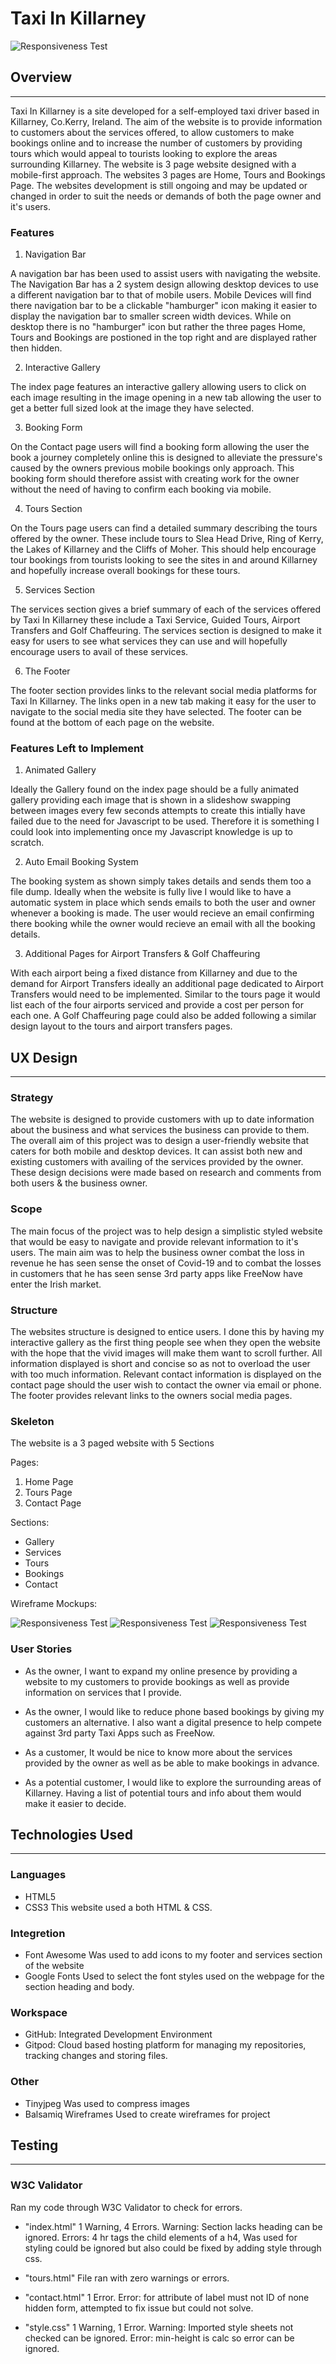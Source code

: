 # Taxi In Killarney 
![Responsiveness Test](assets/images/responsive-test.PNG)
## **Overview**
---
Taxi In Killarney is a site developed for a self-employed taxi driver based in Killarney, Co.Kerry, Ireland. The aim of the website is to provide information to customers about the services offered, to allow customers to make bookings online and to increase the number of customers by providing tours which would appeal to tourists looking to explore the areas surrounding Killarney. The website is 3 page website designed with a mobile-first approach. The websites 3 pages are Home, Tours and Bookings Page. The websites development is still ongoing and may be updated or changed in order to suit the needs or demands of both the page owner and it's users.
### Features
1. Navigation Bar

A navigation bar has been used to assist users with navigating the website. The Navigation Bar has a 2 system design allowing desktop devices to use a different navigation bar to that of mobile users. Mobile Devices will find there navigation bar to be a clickable "hamburger" icon making it easier to display the navigation bar to smaller screen width devices. While on desktop there is no "hamburger" icon but rather the three pages Home, Tours and Bookings are postioned in the top right and are displayed rather then hidden.

2. Interactive Gallery

The index page features an interactive gallery allowing users to click on each image resulting in the image opening in a new tab allowing the user to get a better full sized look at the image they have selected.

3. Booking Form

On the Contact page users will find a booking form allowing the user the book a journey completely online this is designed to alleviate the pressure's caused by the owners previous mobile bookings only approach. This booking form should therefore assist with creating work for the owner without the need of having to confirm each booking via mobile.

4. Tours Section

On the Tours page users can find a detailed summary describing the tours offered by the owner. These include tours to Slea Head Drive, Ring of Kerry, the Lakes of Killarney and the Cliffs of Moher. This should help encourage tour bookings from tourists looking to see the sites in and around Killarney and hopefully increase overall bookings for these tours.

5. Services Section

The services section gives a brief summary of each of the services offered by Taxi In Killarney these include a Taxi Service, Guided Tours, Airport Transfers and Golf Chaffeuring. The services section is designed to make it easy for users to see what services they can use and will hopefully encourage users to avail of these services.

6. The Footer

The footer section provides links to the relevant social media platforms for Taxi In Killarney. The links open in a new tab making it easy for the user to navigate to the social media site they have selected. The footer can be found at the bottom of each page on the website.

### Features Left to Implement

1. Animated Gallery

Ideally the Gallery found on the index page should be a fully animated gallery providing each image that is shown in a slideshow swapping between images every few seconds attempts to create this intially have failed due to the need for Javascript to be used. Therefore it is something I could look into implementing once my Javascript knowledge is up to scratch.

2. Auto Email Booking System

The booking system as shown simply takes details and sends them too a file dump. Ideally when the website is fully live I would like to have a automatic system in place which sends emails to both the user and owner whenever a booking is made. The user would recieve an email confirming there booking while the owner would recieve an email with all the booking details.

3. Additional Pages for Airport Transfers & Golf Chaffeuring

With each airport being a fixed distance from Killarney and due to the demand for Airport Transfers ideally an additional page dedicated to Airport Transfers would need to be implemented. Similar to the tours page it would list each of the four airports serviced and provide a cost per person for each one. A Golf Chaffeuring page could also be added following a similar design layout to the tours and airport transfers pages.

## **UX Design**
---

### Strategy

The website is designed to provide customers with up to date information about the business and what services the business can provide to them. The overall aim of this project was to design a user-friendly website that caters for both mobile and desktop devices. It can assist both new and existing customers with availing of the services provided by the owner. These design decisions were made based on research and comments from both users & the business owner.

### Scope

The main focus of the project was to help design a simplistic styled website that would be easy to navigate and provide relevant information to it's users. The main aim was to help the business owner combat the loss in revenue he has seen sense the onset of Covid-19 and to combat the losses in customers that he has seen sense 3rd party apps like FreeNow have enter the Irish market.

### Structure

The websites structure is designed to entice users. I done this by having my interactive gallery as the first thing people see when they open the website with the hope that the vivid images will make them want to scroll further. All information displayed is short and concise so as not to overload the user with too much information. Relevant contact information is displayed on the contact page should the user wish to contact the owner via email or phone. The footer provides relevant links to the owners social media pages.

### Skeleton

The website is a 3 paged website with 5 Sections

Pages:
1. Home Page
2. Tours Page
3. Contact Page

Sections:
* Gallery
* Services
* Tours
* Bookings
* Contact

Wireframe Mockups:

![Responsiveness Test](assets/images/home-wireframe.PNG)
![Responsiveness Test](assets/images/tours-wireframe.PNG)
![Responsiveness Test](assets/images/contact-wireframe.PNG)

### User Stories

* As the owner, I want to expand my online presence by providing a website to my customers to provide bookings as well as provide information on services that I provide.

* As the owner, I would like to reduce phone based bookings by giving my customers an alternative. I also want a digital presence to help compete against 3rd party Taxi Apps such as FreeNow.

* As a customer, It would be nice to know more about the services provided by the owner as well as be able to make bookings in advance.

* As a potential customer, I would like to explore the surrounding areas of Killarney. Having a list of potential tours and info about them would make it easier to decide.

## **Technologies Used**
---
### Languages
- HTML5
- CSS3
This website used a both HTML & CSS.

### Integretion
- Font Awesome
  Was used to add icons to my footer and services section of the website
- Google Fonts
  Used to select the font styles used on the webpage for the section heading and body.

### Workspace
- GitHub: Integrated Development Environment 
- Gitpod: Cloud based hosting platform for managing my repositories, tracking changes and storing files.

### Other
- Tinyjpeg
  Was used to compress images 
- Balsamiq Wireframes
  Used to create wireframes for project

## **Testing**
---

### W3C Validator

Ran my code through W3C Validator to check for errors.

- "index.html" 1 Warning, 4 Errors. Warning: Section lacks heading can be ignored. Errors: 4 hr tags the child elements of a h4, Was used for styling could be ignored but also could be fixed by adding style through css.

- "tours.html" File ran with zero warnings or errors.

- "contact.html" 1 Error. Error: for attribute of label must not ID of none hidden form, attempted to fix issue but could not solve.

- "style.css" 1 Warning, 1 Error. Warning: Imported style sheets not checked can be ignored. Error: min-height is calc so error can be ignored.









